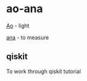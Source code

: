 # ao-ana

[Ao](https://wehewehe.org/gsdl2.85/cgi-bin/hdict?e=q-11000-00---off-0hdict--00-1----0-10-0---0---0direct-10-ED--4--textpukuielbert%2ctextmamaka-----0-1l--11-haw-Zz-1---Zz-1-home-Ana--00-4-1-00-0--4----0-0-11-00-0utfZz-8-00&a=d&d=D1133) - light

[ana](https://wehewehe.org/gsdl2.85/cgi-bin/hdict?e=q-11000-00---off-0hdict--00-1----0-10-0---0---0direct-10-ED--4--textpukuielbert%2ctextmamaka-----0-1l--11-haw-Zz-1---Zz-1-home-ana--00-4-1-00-0--4----0-0-11-00-0utfZz-8-00&a=d&d=D1133) - to measure


## qiskit
To work through qiskit tutorial
